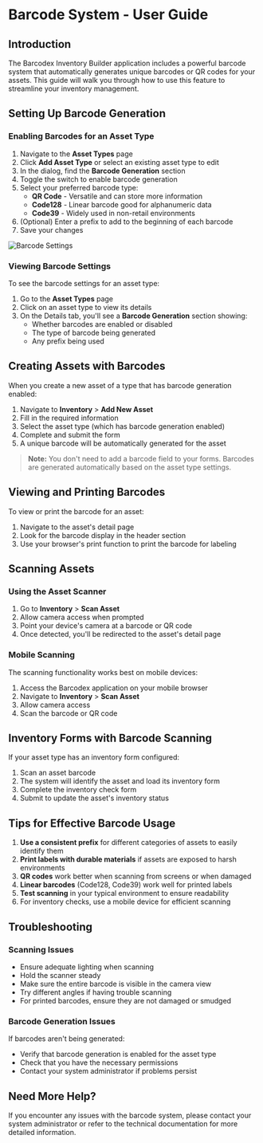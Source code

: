 # Barcode System - User Guide

## Introduction

The Barcodex Inventory Builder application includes a powerful barcode system that automatically generates unique barcodes or QR codes for your assets. This guide will walk you through how to use this feature to streamline your inventory management.

## Setting Up Barcode Generation

### Enabling Barcodes for an Asset Type

1. Navigate to the **Asset Types** page
2. Click **Add Asset Type** or select an existing asset type to edit
3. In the dialog, find the **Barcode Generation** section
4. Toggle the switch to enable barcode generation
5. Select your preferred barcode type:
   - **QR Code** - Versatile and can store more information
   - **Code128** - Linear barcode good for alphanumeric data
   - **Code39** - Widely used in non-retail environments
6. (Optional) Enter a prefix to add to the beginning of each barcode
7. Save your changes

![Barcode Settings](../public/images/barcode-settings-example.png)

### Viewing Barcode Settings

To see the barcode settings for an asset type:

1. Go to the **Asset Types** page
2. Click on an asset type to view its details
3. On the Details tab, you'll see a **Barcode Generation** section showing:
   - Whether barcodes are enabled or disabled
   - The type of barcode being generated
   - Any prefix being used

## Creating Assets with Barcodes

When you create a new asset of a type that has barcode generation enabled:

1. Navigate to **Inventory** > **Add New Asset**
2. Fill in the required information
3. Select the asset type (which has barcode generation enabled)
4. Complete and submit the form
5. A unique barcode will be automatically generated for the asset

> **Note:** You don't need to add a barcode field to your forms. Barcodes are generated automatically based on the asset type settings.

## Viewing and Printing Barcodes

To view or print the barcode for an asset:

1. Navigate to the asset's detail page
2. Look for the barcode display in the header section
3. Use your browser's print function to print the barcode for labeling

## Scanning Assets

### Using the Asset Scanner

1. Go to **Inventory** > **Scan Asset**
2. Allow camera access when prompted
3. Point your device's camera at a barcode or QR code
4. Once detected, you'll be redirected to the asset's detail page

### Mobile Scanning

The scanning functionality works best on mobile devices:

1. Access the Barcodex application on your mobile browser
2. Navigate to **Inventory** > **Scan Asset**
3. Allow camera access
4. Scan the barcode or QR code

## Inventory Forms with Barcode Scanning

If your asset type has an inventory form configured:

1. Scan an asset barcode 
2. The system will identify the asset and load its inventory form
3. Complete the inventory check form
4. Submit to update the asset's inventory status

## Tips for Effective Barcode Usage

1. **Use a consistent prefix** for different categories of assets to easily identify them
2. **Print labels with durable materials** if assets are exposed to harsh environments
3. **QR codes** work better when scanning from screens or when damaged
4. **Linear barcodes** (Code128, Code39) work well for printed labels
5. **Test scanning** in your typical environment to ensure readability
6. For inventory checks, use a mobile device for efficient scanning

## Troubleshooting

### Scanning Issues

- Ensure adequate lighting when scanning
- Hold the scanner steady
- Make sure the entire barcode is visible in the camera view
- Try different angles if having trouble scanning
- For printed barcodes, ensure they are not damaged or smudged

### Barcode Generation Issues

If barcodes aren't being generated:
- Verify that barcode generation is enabled for the asset type
- Check that you have the necessary permissions
- Contact your system administrator if problems persist

## Need More Help?

If you encounter any issues with the barcode system, please contact your system administrator or refer to the technical documentation for more detailed information. 